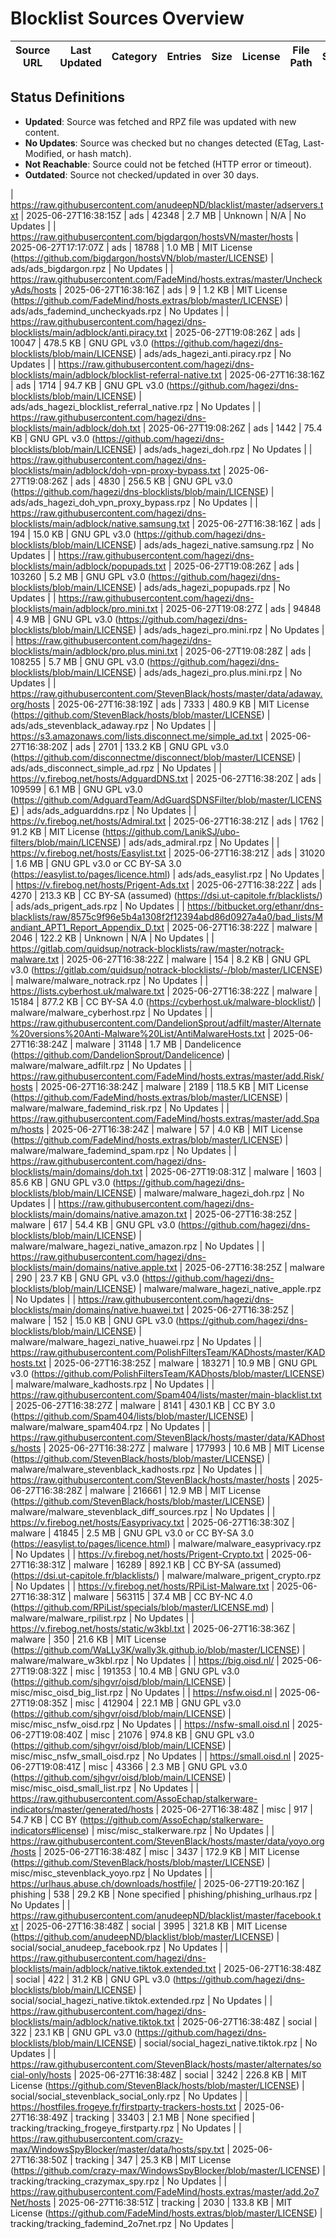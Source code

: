 # Blocklist Sources Overview

| Source URL | Last Updated | Category | Entries | Size     | License | File Path | Status |
|------------|--------------|----------|---------|----------|---------|-----------|--------|

## Status Definitions
- **Updated**: Source was fetched and RPZ file was updated with new content.
- **No Updates**: Source was checked but no changes detected (ETag, Last-Modified, or hash match).
- **Not Reachable**: Source could not be fetched (HTTP error or timeout).
- **Outdated**: Source not checked/updated in over 30 days.

| https://raw.githubusercontent.com/anudeepND/blacklist/master/adservers.txt | 2025-06-27T16:38:15Z | ads | 42348 | 2.7 MB | Unknown | N/A | No Updates |
| https://raw.githubusercontent.com/bigdargon/hostsVN/master/hosts | 2025-06-27T17:17:07Z | ads | 18788 | 1.0 MB | MIT License (https://github.com/bigdargon/hostsVN/blob/master/LICENSE) | ads/ads_bigdargon.rpz | No Updates |
| https://raw.githubusercontent.com/FadeMind/hosts.extras/master/UncheckyAds/hosts | 2025-06-27T16:38:16Z | ads | 9 | 1.2 KB | MIT License (https://github.com/FadeMind/hosts.extras/blob/master/LICENSE) | ads/ads_fademind_uncheckyads.rpz | No Updates |
| https://raw.githubusercontent.com/hagezi/dns-blocklists/main/adblock/anti.piracy.txt | 2025-06-27T19:08:26Z | ads | 10047 | 478.5 KB | GNU GPL v3.0 (https://github.com/hagezi/dns-blocklists/blob/main/LICENSE) | ads/ads_hagezi_anti.piracy.rpz | No Updates |
| https://raw.githubusercontent.com/hagezi/dns-blocklists/main/adblock/blocklist-referral-native.txt | 2025-06-27T16:38:16Z | ads | 1714 | 94.7 KB | GNU GPL v3.0 (https://github.com/hagezi/dns-blocklists/blob/main/LICENSE) | ads/ads_hagezi_blocklist_referral_native.rpz | No Updates |
| https://raw.githubusercontent.com/hagezi/dns-blocklists/main/adblock/doh.txt | 2025-06-27T19:08:26Z | ads | 1442 | 75.4 KB | GNU GPL v3.0 (https://github.com/hagezi/dns-blocklists/blob/main/LICENSE) | ads/ads_hagezi_doh.rpz | No Updates |
| https://raw.githubusercontent.com/hagezi/dns-blocklists/main/adblock/doh-vpn-proxy-bypass.txt | 2025-06-27T19:08:26Z | ads | 4830 | 256.5 KB | GNU GPL v3.0 (https://github.com/hagezi/dns-blocklists/blob/main/LICENSE) | ads/ads_hagezi_doh_vpn_proxy_bypass.rpz | No Updates |
| https://raw.githubusercontent.com/hagezi/dns-blocklists/main/adblock/native.samsung.txt | 2025-06-27T16:38:16Z | ads | 194 | 15.0 KB | GNU GPL v3.0 (https://github.com/hagezi/dns-blocklists/blob/main/LICENSE) | ads/ads_hagezi_native.samsung.rpz | No Updates |
| https://raw.githubusercontent.com/hagezi/dns-blocklists/main/adblock/popupads.txt | 2025-06-27T19:08:26Z | ads | 103260 | 5.2 MB | GNU GPL v3.0 (https://github.com/hagezi/dns-blocklists/blob/main/LICENSE) | ads/ads_hagezi_popupads.rpz | No Updates |
| https://raw.githubusercontent.com/hagezi/dns-blocklists/main/adblock/pro.mini.txt | 2025-06-27T19:08:27Z | ads | 94848 | 4.9 MB | GNU GPL v3.0 (https://github.com/hagezi/dns-blocklists/blob/main/LICENSE) | ads/ads_hagezi_pro.mini.rpz | No Updates |
| https://raw.githubusercontent.com/hagezi/dns-blocklists/main/adblock/pro.plus.mini.txt | 2025-06-27T19:08:28Z | ads | 108255 | 5.7 MB | GNU GPL v3.0 (https://github.com/hagezi/dns-blocklists/blob/main/LICENSE) | ads/ads_hagezi_pro.plus.mini.rpz | No Updates |
| https://raw.githubusercontent.com/StevenBlack/hosts/master/data/adaway.org/hosts | 2025-06-27T16:38:19Z | ads | 7333 | 480.9 KB | MIT License (https://github.com/StevenBlack/hosts/blob/master/LICENSE) | ads/ads_stevenblack_adaway.rpz | No Updates |
| https://s3.amazonaws.com/lists.disconnect.me/simple_ad.txt | 2025-06-27T16:38:20Z | ads | 2701 | 133.2 KB | GNU GPL v3.0 (https://github.com/disconnectme/disconnect/blob/master/LICENSE) | ads/ads_disconnect_simple_ad.rpz | No Updates |
| https://v.firebog.net/hosts/AdguardDNS.txt | 2025-06-27T16:38:20Z | ads | 109599 | 6.1 MB | GNU GPL v3.0 (https://github.com/AdguardTeam/AdGuardSDNSFilter/blob/master/LICENSE) | ads/ads_adguarddns.rpz | No Updates |
| https://v.firebog.net/hosts/Admiral.txt | 2025-06-27T16:38:21Z | ads | 1762 | 91.2 KB | MIT License (https://github.com/LanikSJ/ubo-filters/blob/main/LICENSE) | ads/ads_admiral.rpz | No Updates |
| https://v.firebog.net/hosts/Easylist.txt | 2025-06-27T16:38:21Z | ads | 31020 | 1.6 MB | GNU GPL v3.0 or CC BY-SA 3.0 (https://easylist.to/pages/licence.html) | ads/ads_easylist.rpz | No Updates |
| https://v.firebog.net/hosts/Prigent-Ads.txt | 2025-06-27T16:38:22Z | ads | 4270 | 213.3 KB | CC BY-SA (assumed) (https://dsi.ut-capitole.fr/blacklists/) | ads/ads_prigent_ads.rpz | No Updates |
| https://bitbucket.org/ethanr/dns-blacklists/raw/8575c9f96e5b4a1308f2f12394abd86d0927a4a0/bad_lists/Mandiant_APT1_Report_Appendix_D.txt | 2025-06-27T16:38:22Z | malware | 2046 | 122.2 KB | Unknown | N/A | No Updates |
| https://gitlab.com/quidsup/notrack-blocklists/raw/master/notrack-malware.txt | 2025-06-27T16:38:22Z | malware | 154 | 8.2 KB | GNU GPL v3.0 (https://gitlab.com/quidsup/notrack-blocklists/-/blob/master/LICENSE) | malware/malware_notrack.rpz | No Updates |
| https://lists.cyberhost.uk/malware.txt | 2025-06-27T16:38:22Z | malware | 15184 | 877.2 KB | CC BY-SA 4.0 (https://cyberhost.uk/malware-blocklist/) | malware/malware_cyberhost.rpz | No Updates |
| https://raw.githubusercontent.com/DandelionSprout/adfilt/master/Alternate%20versions%20Anti-Malware%20List/AntiMalwareHosts.txt | 2025-06-27T16:38:24Z | malware | 31148 | 1.7 MB | Dandelicence (https://github.com/DandelionSprout/Dandelicence) | malware/malware_adfilt.rpz | No Updates |
| https://raw.githubusercontent.com/FadeMind/hosts.extras/master/add.Risk/hosts | 2025-06-27T16:38:24Z | malware | 2189 | 118.5 KB | MIT License (https://github.com/FadeMind/hosts.extras/blob/master/LICENSE) | malware/malware_fademind_risk.rpz | No Updates |
| https://raw.githubusercontent.com/FadeMind/hosts.extras/master/add.Spam/hosts | 2025-06-27T16:38:24Z | malware | 57 | 4.0 KB | MIT License (https://github.com/FadeMind/hosts.extras/blob/master/LICENSE) | malware/malware_fademind_spam.rpz | No Updates |
| https://raw.githubusercontent.com/hagezi/dns-blocklists/main/domains/doh.txt | 2025-06-27T19:08:31Z | malware | 1603 | 85.6 KB | GNU GPL v3.0 (https://github.com/hagezi/dns-blocklists/blob/main/LICENSE) | malware/malware_hagezi_doh.rpz | No Updates |
| https://raw.githubusercontent.com/hagezi/dns-blocklists/main/domains/native.amazon.txt | 2025-06-27T16:38:25Z | malware | 617 | 54.4 KB | GNU GPL v3.0 (https://github.com/hagezi/dns-blocklists/blob/main/LICENSE) | malware/malware_hagezi_native_amazon.rpz | No Updates |
| https://raw.githubusercontent.com/hagezi/dns-blocklists/main/domains/native.apple.txt | 2025-06-27T16:38:25Z | malware | 290 | 23.7 KB | GNU GPL v3.0 (https://github.com/hagezi/dns-blocklists/blob/main/LICENSE) | malware/malware_hagezi_native_apple.rpz | No Updates |
| https://raw.githubusercontent.com/hagezi/dns-blocklists/main/domains/native.huawei.txt | 2025-06-27T16:38:25Z | malware | 152 | 15.0 KB | GNU GPL v3.0 (https://github.com/hagezi/dns-blocklists/blob/main/LICENSE) | malware/malware_hagezi_native_huawei.rpz | No Updates |
| https://raw.githubusercontent.com/PolishFiltersTeam/KADhosts/master/KADhosts.txt | 2025-06-27T16:38:25Z | malware | 183271 | 10.9 MB | GNU GPL v3.0 (https://github.com/PolishFiltersTeam/KADhosts/blob/master/LICENSE) | malware/malware_kadhosts.rpz | No Updates |
| https://raw.githubusercontent.com/Spam404/lists/master/main-blacklist.txt | 2025-06-27T16:38:27Z | malware | 8141 | 430.1 KB | CC BY 3.0 (https://github.com/Spam404/lists/blob/master/LICENSE) | malware/malware_spam404.rpz | No Updates |
| https://raw.githubusercontent.com/StevenBlack/hosts/master/data/KADhosts/hosts | 2025-06-27T16:38:27Z | malware | 177993 | 10.6 MB | MIT License (https://github.com/StevenBlack/hosts/blob/master/LICENSE) | malware/malware_stevenblack_kadhosts.rpz | No Updates |
| https://raw.githubusercontent.com/StevenBlack/hosts/master/hosts | 2025-06-27T16:38:28Z | malware | 216661 | 12.9 MB | MIT License (https://github.com/StevenBlack/hosts/blob/master/LICENSE) | malware/malware_stevenblack_diff_sources.rpz | No Updates |
| https://v.firebog.net/hosts/Easyprivacy.txt | 2025-06-27T16:38:30Z | malware | 41845 | 2.5 MB | GNU GPL v3.0 or CC BY-SA 3.0 (https://easylist.to/pages/licence.html) | malware/malware_easyprivacy.rpz | No Updates |
| https://v.firebog.net/hosts/Prigent-Crypto.txt | 2025-06-27T16:38:31Z | malware | 16289 | 892.1 KB | CC BY-SA (assumed) (https://dsi.ut-capitole.fr/blacklists/) | malware/malware_prigent_crypto.rpz | No Updates |
| https://v.firebog.net/hosts/RPiList-Malware.txt | 2025-06-27T16:38:31Z | malware | 563115 | 37.4 MB | CC BY-NC 4.0 (https://github.com/RPiList/specials/blob/master/LICENSE.md) | malware/malware_rpilist.rpz | No Updates |
| https://v.firebog.net/hosts/static/w3kbl.txt | 2025-06-27T16:38:36Z | malware | 350 | 21.6 KB | MIT License (https://github.com/WaLLy3K/wally3k.github.io/blob/master/LICENSE) | malware/malware_w3kbl.rpz | No Updates |
| https://big.oisd.nl/ | 2025-06-27T19:08:32Z | misc | 191353 | 10.4 MB | GNU GPL v3.0 (https://github.com/sjhgvr/oisd/blob/main/LICENSE) | misc/misc_oisd_big_list.rpz | No Updates |
| https://nsfw.oisd.nl | 2025-06-27T19:08:35Z | misc | 412904 | 22.1 MB | GNU GPL v3.0 (https://github.com/sjhgvr/oisd/blob/main/LICENSE) | misc/misc_nsfw_oisd.rpz | No Updates |
| https://nsfw-small.oisd.nl | 2025-06-27T19:08:40Z | misc | 21076 | 974.8 KB | GNU GPL v3.0 (https://github.com/sjhgvr/oisd/blob/main/LICENSE) | misc/misc_nsfw_small_oisd.rpz | No Updates |
| https://small.oisd.nl | 2025-06-27T19:08:41Z | misc | 43366 | 2.3 MB | GNU GPL v3.0 (https://github.com/sjhgvr/oisd/blob/main/LICENSE) | misc/misc_oisd_small_list.rpz | No Updates |
| https://raw.githubusercontent.com/AssoEchap/stalkerware-indicators/master/generated/hosts | 2025-06-27T16:38:48Z | misc | 917 | 54.7 KB | CC BY (https://github.com/AssoEchap/stalkerware-indicators#license) | misc/misc_stalkerware.rpz | No Updates |
| https://raw.githubusercontent.com/StevenBlack/hosts/master/data/yoyo.org/hosts | 2025-06-27T16:38:48Z | misc | 3437 | 172.9 KB | MIT License (https://github.com/StevenBlack/hosts/blob/master/LICENSE) | misc/misc_stevenblack_yoyo.rpz | No Updates |
| https://urlhaus.abuse.ch/downloads/hostfile/ | 2025-06-27T19:20:16Z | phishing | 538 | 29.2 KB | None specified | phishing/phishing_urlhaus.rpz | No Updates |
| https://raw.githubusercontent.com/anudeepND/blacklist/master/facebook.txt | 2025-06-27T16:38:48Z | social | 3995 | 321.8 KB | MIT License (https://github.com/anudeepND/blacklist/blob/master/LICENSE) | social/social_anudeep_facebook.rpz | No Updates |
| https://raw.githubusercontent.com/hagezi/dns-blocklists/main/adblock/native.tiktok.extended.txt | 2025-06-27T16:38:48Z | social | 422 | 31.2 KB | GNU GPL v3.0 (https://github.com/hagezi/dns-blocklists/blob/main/LICENSE) | social/social_hagezi_native.tiktok.extended.rpz | No Updates |
| https://raw.githubusercontent.com/hagezi/dns-blocklists/main/adblock/native.tiktok.txt | 2025-06-27T16:38:48Z | social | 322 | 23.1 KB | GNU GPL v3.0 (https://github.com/hagezi/dns-blocklists/blob/main/LICENSE) | social/social_hagezi_native.tiktok.rpz | No Updates |
| https://raw.githubusercontent.com/StevenBlack/hosts/master/alternates/social-only/hosts | 2025-06-27T16:38:48Z | social | 3242 | 226.8 KB | MIT License (https://github.com/StevenBlack/hosts/blob/master/LICENSE) | social/social_stevenblack_social_only.rpz | No Updates |
| https://hostfiles.frogeye.fr/firstparty-trackers-hosts.txt | 2025-06-27T16:38:49Z | tracking | 33403 | 2.1 MB | None specified | tracking/tracking_frogeye_firstparty.rpz | No Updates |
| https://raw.githubusercontent.com/crazy-max/WindowsSpyBlocker/master/data/hosts/spy.txt | 2025-06-27T16:38:50Z | tracking | 347 | 25.3 KB | MIT License (https://github.com/crazy-max/WindowsSpyBlocker/blob/master/LICENSE) | tracking/tracking_crazymax_spy.rpz | No Updates |
| https://raw.githubusercontent.com/FadeMind/hosts.extras/master/add.2o7Net/hosts | 2025-06-27T16:38:51Z | tracking | 2030 | 133.8 KB | MIT License (https://github.com/FadeMind/hosts.extras/blob/master/LICENSE) | tracking/tracking_fademind_2o7net.rpz | No Updates |
